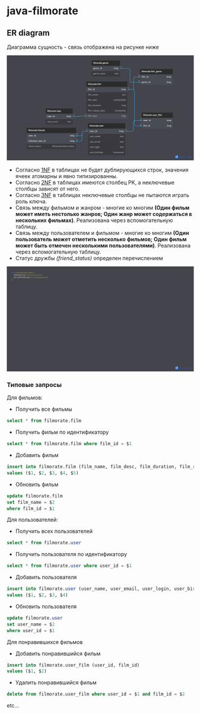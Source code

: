 # java-filmorate

## ER diagram

Диаграмма сущность - связь отображена на рисунке ниже

![Diagram](media/filmorate%20ER-2.png)
- Согласно [1NF](https://info-comp.ru/first-normal-form) в таблицах не будет дублирующихся строк, значения ячеек атомарны и явно типизированны.
- Согласно [2NF](https://info-comp.ru/second-normal-form) в таблицах имеются столбец PK, а неключевые столбцы зависят от него.
- Согласно [3NF](https://info-comp.ru/third-normal-form) в таблицах неключевые столбцы не пытаются играть роль ключа.
- Связь между фильмом и жанром - многие ко многим **(Один фильм может иметь нестолько жанров; Один жанр может содержаться в нескольких фильмах)**. Реализована через вспомогательную таблицу.
- Связь между пользователем и фильмом - многие ко многим **(Один пользователь может отметить несколько фильмов; Один фильм может быть отмечен несколькими пользователями)**. Реализована через вспомогательную таблицу.
- Статус дружбы *(friend_status)* определен перечислением

![Enums](media/filmorate%20ER-3.png)

### Типовые запросы

Для фильмов:
* Получить все фильмы 
```sql
select * from filmorate.film
```
* Получить фильм по идентификатору
```sql
select * from filmorate.film where film_id = $1
```
* Добавить фильм
```sql
insert into filmorate.film (film_name, film_desc, film_duration, film_release_date, film_mpa) 
values ($1, $2, $3, $4, $5) 
```
* Обновить фильм
```sql
update filmorate.film
set film_name = $2
where film_id = $1
```

Для пользователей:
* Получить всех пользователей
```sql
select * from filmorate.user
```
* Получить пользователя по идентификатору
```sql
select * from filmorate.user where user_id = $1
```
* Добавить пользователя
```sql
insert into filmorate.user (user_name, user_email, user_login, user_birthday) 
values ($1, $2, $3, $4) 
```
* Обновить пользователя
```sql
update filmorate.user
set user_name = $2
where user_id = $1
```

Для понравившихся фильмов
* Добавить понравившийся фильм
```sql
insert into filmorate.user_film (user_id, film_id)
values ($1, $2)
```
* Удалить понравившийся фильм
```sql
delete from filmorate.user_film where user_id = $1 and film_id = $2
```

etc...